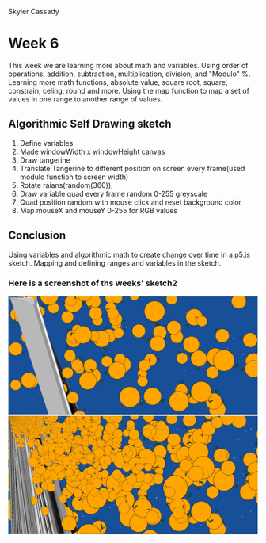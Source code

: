 Skyler Cassady

# Week 6

This week we are learning more about math and variables.  Using order of operations, addition, subtraction, multiplication, division, and "Modulo" %.  Learning more math functions, absolute value, square root, square, constrain, celing, round and more.  Using the map function to map a set of values in one range to another range of values.

## Algorithmic Self Drawing sketch

1. Define variables
2. Made windowWidth x windowHeight canvas
3. Draw tangerine
4. Translate Tangerine to different position on screen every frame(used modulo function to screen width)
5. Rotate raians(random(360));
6. Draw variable quad every frame random 0-255 greyscale
7. Quad position random with mouse click and reset background color
8. Map mouseX and mouseY 0-255 for RGB values

## Conclusion

Using variables and algorithmic math to create change over time in a p5.js sketch.  Mapping and defining ranges and variables in the sketch.

### Here is a screenshot of ths weeks' sketch2

![hw-6 sketch](imgs/Capture.JPG)
![hw-6 sketch2](imgs/Capture2.JPG)
